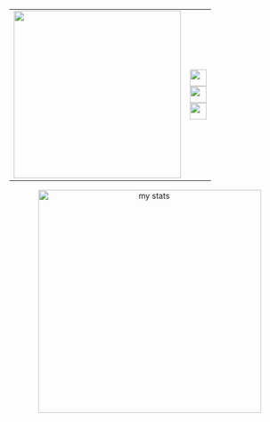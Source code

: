 <div align="center">


<table>
  
<td>
<img src="https://github.com/user-attachments/assets/f2d733d3-f202-40fa-a2c1-b005c6eeffa1" width="300"/>
</td>
  
<td>
<img src="https://github.com/user-attachments/assets/f66c078d-af0f-42ce-8216-2e6b7b2c0968" height="30"/><br>
<img src="https://github.com/user-attachments/assets/c73018bc-d17a-4664-af93-00ae9dd06cee" height="30"/><br>
<img src="https://github.com/user-attachments/assets/8a649fe3-3161-447c-8006-f4398daad06e" height="30"/>
</td>

</table>


<img alt="my stats" src="https://github-readme-stats.vercel.app/api?username=carlxs7&theme=algolia&show_icons=true" width="400"/>

</div>
